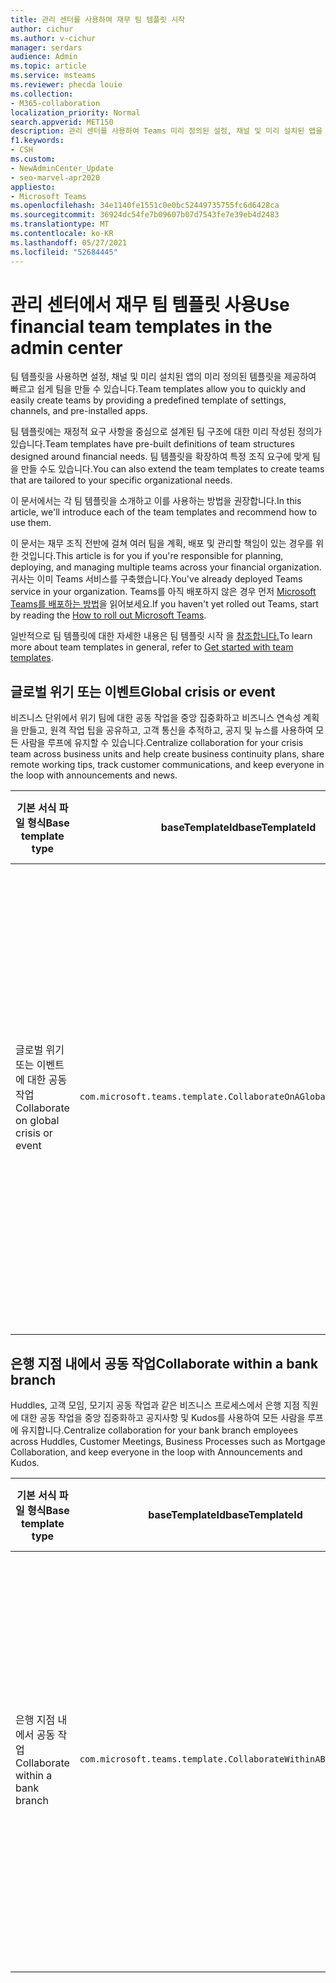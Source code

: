 ```yaml
---
title: 관리 센터를 사용하여 재무 팀 템플릿 시작
author: cichur
ms.author: v-cichur
manager: serdars
audience: Admin
ms.topic: article
ms.service: msteams
ms.reviewer: phecda louie
ms.collection:
- M365-collaboration
localization_priority: Normal
search.appverid: MET150
description: 관리 센터를 사용하여 Teams 미리 정의된 설정, 채널 및 미리 설치된 앱을 제공하여 재무 요구에 따라 설계된 팀 구조를 만드는 방법에 대해 알아보습니다.
f1.keywords:
- CSH
ms.custom:
- NewAdminCenter_Update
- seo-marvel-apr2020
appliesto:
- Microsoft Teams
ms.openlocfilehash: 34e1140fe1551c0e0bc52449735755fc6d6428ca
ms.sourcegitcommit: 36924dc54fe7b09607b07d7543fe7e39eb4d2483
ms.translationtype: MT
ms.contentlocale: ko-KR
ms.lasthandoff: 05/27/2021
ms.locfileid: "52684445"
---
```

# <a name="use-financial-team-templates-in-the-admin-center"></a><span data-ttu-id="94d4d-103">관리 센터에서 재무 팀 템플릿 사용</span><span class="sxs-lookup"><span data-stu-id="94d4d-103">Use financial team templates in the admin center</span></span>

<span data-ttu-id="94d4d-104">팀 템플릿을 사용하면 설정, 채널 및 미리 설치된 앱의 미리 정의된 템플릿을 제공하여 빠르고 쉽게 팀을 만들 수 있습니다.</span><span class="sxs-lookup"><span data-stu-id="94d4d-104">Team templates allow you to quickly and easily create teams by providing a predefined template of settings, channels, and pre-installed apps.</span></span>

<span data-ttu-id="94d4d-105">팀 템플릿에는 재정적 요구 사항을 중심으로 설계된 팀 구조에 대한 미리 작성된 정의가 있습니다.</span><span class="sxs-lookup"><span data-stu-id="94d4d-105">Team templates have pre-built definitions of team structures designed around financial needs.</span></span> <span data-ttu-id="94d4d-106">팀 템플릿을 확장하여 특정 조직 요구에 맞게 팀을 만들 수도 있습니다.</span><span class="sxs-lookup"><span data-stu-id="94d4d-106">You can also extend the team templates to create teams that are tailored to your specific organizational needs.</span></span>

<span data-ttu-id="94d4d-107">이 문서에서는 각 팀 템플릿을 소개하고 이를 사용하는 방법을 권장합니다.</span><span class="sxs-lookup"><span data-stu-id="94d4d-107">In this article, we'll introduce each of the team templates and recommend how to use them.</span></span>

<span data-ttu-id="94d4d-108">이 문서는 재무 조직 전반에 걸쳐 여러 팀을 계획, 배포 및 관리할 책임이 있는 경우를 위한 것입니다.</span><span class="sxs-lookup"><span data-stu-id="94d4d-108">This article is for you if you're responsible for planning, deploying, and managing multiple teams across your financial organization.</span></span> <span data-ttu-id="94d4d-109">귀사는 이미 Teams 서비스를 구축했습니다.</span><span class="sxs-lookup"><span data-stu-id="94d4d-109">You've already deployed Teams service in your organization.</span></span> <span data-ttu-id="94d4d-110">Teams를 아직 배포하지 않은 경우 먼저 [Microsoft Teams를 배포하는 방법](./deploy-overview.md)을 읽어보세요.</span><span class="sxs-lookup"><span data-stu-id="94d4d-110">If you haven't yet rolled out Teams, start by reading the [How to roll out Microsoft Teams](./deploy-overview.md).</span></span>

<span data-ttu-id="94d4d-111">일반적으로 팀 템플릿에 대한 자세한 내용은 팀 템플릿 시작 을 [참조합니다.](get-started-with-teams-templates-in-the-admin-console.md)</span><span class="sxs-lookup"><span data-stu-id="94d4d-111">To learn more about team templates in general, refer to [Get started with team templates](get-started-with-teams-templates-in-the-admin-console.md).</span></span>

## <a name="global-crisis-or-event"></a><span data-ttu-id="94d4d-112">글로벌 위기 또는 이벤트</span><span class="sxs-lookup"><span data-stu-id="94d4d-112">Global crisis or event</span></span>

<span data-ttu-id="94d4d-113">비즈니스 단위에서 위기 팀에 대한 공동 작업을 중앙 집중화하고 비즈니스 연속성 계획을 만들고, 원격 작업 팁을 공유하고, 고객 통신을 추적하고, 공지 및 뉴스를 사용하여 모든 사람을 루프에 유지할 수 있습니다.</span><span class="sxs-lookup"><span data-stu-id="94d4d-113">Centralize collaboration for your crisis team across business units and help create business continuity plans, share remote working tips, track customer communications, and keep everyone in the loop with announcements and news.</span></span>

| <span data-ttu-id="94d4d-114">기본 서식 파일 형식</span><span class="sxs-lookup"><span data-stu-id="94d4d-114">Base template type</span></span>|<span data-ttu-id="94d4d-115">baseTemplateId</span><span class="sxs-lookup"><span data-stu-id="94d4d-115">baseTemplateId</span></span> | <span data-ttu-id="94d4d-116">이 기본 서식 파일과 함께 사용할 수 있는 속성</span><span class="sxs-lookup"><span data-stu-id="94d4d-116">Properties that come with this base template</span></span> |
| ------------------|-- |----------------------------------------------------- |
| <span data-ttu-id="94d4d-117">글로벌 위기 또는 이벤트에 대한 공동 작업</span><span class="sxs-lookup"><span data-stu-id="94d4d-117">Collaborate on global crisis or event</span></span>|`com.microsoft.teams.template.CollaborateOnAGlobalCrisisOrEvent` |<span data-ttu-id="94d4d-118">채널</span><span class="sxs-lookup"><span data-stu-id="94d4d-118">Channels:</span></span> <ul><li><span data-ttu-id="94d4d-119">일반</span><span class="sxs-lookup"><span data-stu-id="94d4d-119">General</span></span><li><span data-ttu-id="94d4d-120">공지 사항</span><span class="sxs-lookup"><span data-stu-id="94d4d-120">Announcements</span></span></li><li><span data-ttu-id="94d4d-121">세계 뉴스</span><span class="sxs-lookup"><span data-stu-id="94d4d-121">World news</span></span></li><li><span data-ttu-id="94d4d-122">비즈니스 연속성</span><span class="sxs-lookup"><span data-stu-id="94d4d-122">Business continuity</span></span></li><li><span data-ttu-id="94d4d-123">원격 작업</span><span class="sxs-lookup"><span data-stu-id="94d4d-123">Remote working</span></span></li><li><span data-ttu-id="94d4d-124">내부 커미스</span><span class="sxs-lookup"><span data-stu-id="94d4d-124">Internal comms</span></span></li><li><span data-ttu-id="94d4d-125">외부 커미스</span><span class="sxs-lookup"><span data-stu-id="94d4d-125">External comms</span></span></li><li><span data-ttu-id="94d4d-126">승인 요청</span><span class="sxs-lookup"><span data-stu-id="94d4d-126">Approvals request</span></span></li><li><span data-ttu-id="94d4d-127">고객 불만</span><span class="sxs-lookup"><span data-stu-id="94d4d-127">Customer complaints</span></span></li><li><span data-ttu-id="94d4d-128">Kudos</span><span class="sxs-lookup"><span data-stu-id="94d4d-128">Kudos</span></span></li><li><span data-ttu-id="94d4d-129">임원 업데이트</span><span class="sxs-lookup"><span data-stu-id="94d4d-129">Executive update</span></span></li></ul><span data-ttu-id="94d4d-130">앱:</span><span class="sxs-lookup"><span data-stu-id="94d4d-130">Apps:</span></span> <ul><li><span data-ttu-id="94d4d-131">칭찬하기</span><span class="sxs-lookup"><span data-stu-id="94d4d-131">Praise</span></span></li><li><span data-ttu-id="94d4d-132">Wiki</span><span class="sxs-lookup"><span data-stu-id="94d4d-132">Wiki</span></span></li><li><span data-ttu-id="94d4d-133">웹 사이트</span><span class="sxs-lookup"><span data-stu-id="94d4d-133">Website</span></span></li><li><span data-ttu-id="94d4d-134">Planner</span><span class="sxs-lookup"><span data-stu-id="94d4d-134">Planner</span></span></li></ul>|
||||

## <a name="collaborate-within-a-bank-branch"></a><span data-ttu-id="94d4d-135">은행 지점 내에서 공동 작업</span><span class="sxs-lookup"><span data-stu-id="94d4d-135">Collaborate within a bank branch</span></span>

<span data-ttu-id="94d4d-136">Huddles, 고객 모임, 모기지 공동 작업과 같은 비즈니스 프로세스에서 은행 지점 직원에 대한 공동 작업을 중앙 집중화하고 공지사항 및 Kudos를 사용하여 모든 사람을 루프에 유지합니다.</span><span class="sxs-lookup"><span data-stu-id="94d4d-136">Centralize collaboration for your bank branch employees across Huddles, Customer Meetings, Business Processes such as Mortgage Collaboration, and keep everyone in the loop with Announcements and Kudos.</span></span>

| <span data-ttu-id="94d4d-137">기본 서식 파일 형식</span><span class="sxs-lookup"><span data-stu-id="94d4d-137">Base template type</span></span> |<span data-ttu-id="94d4d-138">baseTemplateId</span><span class="sxs-lookup"><span data-stu-id="94d4d-138">baseTemplateId</span></span>| <span data-ttu-id="94d4d-139">이 기본 서식 파일과 함께 사용할 수 있는 속성</span><span class="sxs-lookup"><span data-stu-id="94d4d-139">Properties that come with this base template</span></span> |
| ------------------ |--|----------------------------------------------------- |
|<span data-ttu-id="94d4d-140">은행 지점 내에서 공동 작업</span><span class="sxs-lookup"><span data-stu-id="94d4d-140">Collaborate within a bank branch</span></span>|`com.microsoft.teams.template.CollaborateWithinABankBranch` |<span data-ttu-id="94d4d-141">채널</span><span class="sxs-lookup"><span data-stu-id="94d4d-141">Channels:</span></span> <ul><li><span data-ttu-id="94d4d-142">일반</span><span class="sxs-lookup"><span data-stu-id="94d4d-142">General</span></span><li><span data-ttu-id="94d4d-143">공지 사항</span><span class="sxs-lookup"><span data-stu-id="94d4d-143">Announcements</span></span></li><li><span data-ttu-id="94d4d-144">장애 요소</span><span class="sxs-lookup"><span data-stu-id="94d4d-144">Huddles</span></span></li><li><span data-ttu-id="94d4d-145">고객 모임</span><span class="sxs-lookup"><span data-stu-id="94d4d-145">Customer meetings</span></span></li><li><span data-ttu-id="94d4d-146">승인 요청</span><span class="sxs-lookup"><span data-stu-id="94d4d-146">Approvals Request</span></span></li><li><span data-ttu-id="94d4d-147">코칭</span><span class="sxs-lookup"><span data-stu-id="94d4d-147">Coaching</span></span></li><li><span data-ttu-id="94d4d-148">기술 개발</span><span class="sxs-lookup"><span data-stu-id="94d4d-148">Skills development</span></span></li><li><span data-ttu-id="94d4d-149">대출 처리</span><span class="sxs-lookup"><span data-stu-id="94d4d-149">Loan processing</span></span></li><li><span data-ttu-id="94d4d-150">고객 불만</span><span class="sxs-lookup"><span data-stu-id="94d4d-150">Customer complaints</span></span></li><li><span data-ttu-id="94d4d-151">Kudos</span><span class="sxs-lookup"><span data-stu-id="94d4d-151">Kudos</span></span></li><li><span data-ttu-id="94d4d-152">재미있는 물건</span><span class="sxs-lookup"><span data-stu-id="94d4d-152">Fun stuff</span></span></li><li><span data-ttu-id="94d4d-153">규정 준수</span><span class="sxs-lookup"><span data-stu-id="94d4d-153">Compliance</span></span></li></ul><span data-ttu-id="94d4d-154">앱:</span><span class="sxs-lookup"><span data-stu-id="94d4d-154">Apps:</span></span><ul><li><span data-ttu-id="94d4d-155">칭찬하기</span><span class="sxs-lookup"><span data-stu-id="94d4d-155">Praise</span></span></li></ul>|
||||